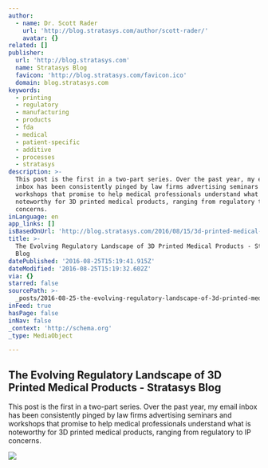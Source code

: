 ```yaml
---
author:
  - name: Dr. Scott Rader
    url: 'http://blog.stratasys.com/author/scott-rader/'
    avatar: {}
related: []
publisher:
  url: 'http://blog.stratasys.com'
  name: Stratasys Blog
  favicon: 'http://blog.stratasys.com/favicon.ico'
  domain: blog.stratasys.com
keywords:
  - printing
  - regulatory
  - manufacturing
  - products
  - fda
  - medical
  - patient-specific
  - additive
  - processes
  - stratasys
description: >-
  This post is the first in a two-part series. Over the past year, my email
  inbox has been consistently pinged by law firms advertising seminars and
  workshops that promise to help medical professionals understand what is
  noteworthy for 3D printed medical products, ranging from regulatory to IP
  concerns.
inLanguage: en
app_links: []
isBasedOnUrl: 'http://blog.stratasys.com/2016/08/15/3d-printed-medical-products-regulations/'
title: >-
  The Evolving Regulatory Landscape of 3D Printed Medical Products - Stratasys
  Blog
datePublished: '2016-08-25T15:19:41.915Z'
dateModified: '2016-08-25T15:19:32.602Z'
via: {}
starred: false
sourcePath: >-
  _posts/2016-08-25-the-evolving-regulatory-landscape-of-3d-printed-medical-prod.md
inFeed: true
hasPage: false
inNav: false
_context: 'http://schema.org'
_type: MediaObject

---
```

<article style=""><h1>The Evolving Regulatory Landscape of 3D Printed Medical Products - Stratasys Blog</h1><p>This post is the first in a two-part series. Over the past year, my email inbox has been consistently pinged by law firms advertising seminars and workshops that promise to help medical professionals understand what is noteworthy for 3D printed medical products, ranging from regulatory to IP concerns.</p><img src="http://blog.stratasys.com/wp-content/uploads/2016/02/Orthotics_opt.jpg" /></article>